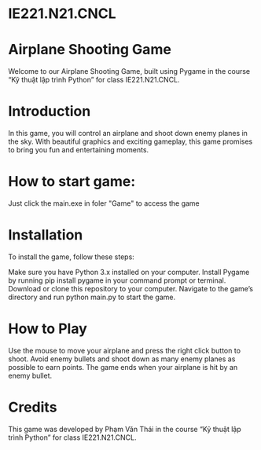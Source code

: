 # IE221.N21.CNCL
# Airplane Shooting Game
Welcome to our Airplane Shooting Game, built using Pygame in the course “Kỹ thuật lập trình Python” for class IE221.N21.CNCL.

# Introduction
In this game, you will control an airplane and shoot down enemy planes in the sky. With beautiful graphics and exciting gameplay, this game promises to bring you fun and entertaining moments.

# How to start game:
Just click the main.exe in foler "Game" to access the game

# Installation
To install the game, follow these steps:

Make sure you have Python 3.x installed on your computer.
Install Pygame by running pip install pygame in your command prompt or terminal.
Download or clone this repository to your computer.
Navigate to the game’s directory and run python main.py to start the game.

# How to Play
Use the mouse to move your airplane and press the right click button to shoot. Avoid enemy bullets and shoot down as many enemy planes as possible to earn points. The game ends when your airplane is hit by an enemy bullet.

# Credits
This game was developed by Phạm Văn Thái in the course “Kỹ thuật lập trình Python” for class IE221.N21.CNCL.

 
